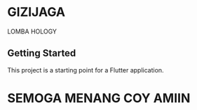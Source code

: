 # GIZIJAGA

LOMBA HOLOGY

## Getting Started

This project is a starting point for a Flutter application.

# SEMOGA MENANG COY AMIIN
